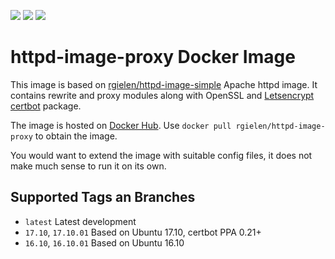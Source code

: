 [![](https://images.microbadger.com/badges/image/rgielen/httpd-image-proxy.svg)](https://microbadger.com/images/rgielen/httpd-image-proxy "Get your own image badge on microbadger.com")
[![](https://images.microbadger.com/badges/version/rgielen/httpd-image-proxy:17.10.svg)](https://microbadger.com/images/rgielen/httpd-image-proxy:17.10 "Get your own version badge on microbadger.com")
[![](https://images.microbadger.com/badges/version/rgielen/httpd-image-proxy.svg)](https://microbadger.com/images/rgielen/httpd-image-proxy "Get your own version badge on microbadger.com")

# httpd-image-proxy Docker Image

This image is based on [rgielen/httpd-image-simple](https://hub.docker.com/r/rgielen/httpd-image-simple/) Apache httpd image.
It contains rewrite and proxy modules along with OpenSSL and [Letsencrypt](https://letsencrypt.org/) [certbot](https://certbot.eff.org/docs/using.html) package.

The image is hosted on [Docker Hub](https://hub.docker.com/r/rgielen/httpd-image-proxy/).
Use `docker pull rgielen/httpd-image-proxy` to obtain the image.

You would want to extend the image with suitable config files, it does not make much sense to run it on its own.

## Supported Tags an Branches

  * `latest` Latest development
  * `17.10`, `17.10.01` Based on Ubuntu 17.10, certbot PPA 0.21+
  * `16.10`, `16.10.01` Based on Ubuntu 16.10
